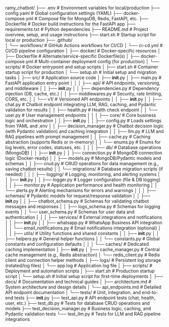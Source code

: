 ramy_chatbot/
├── .env                              # Environment variables for local/production
├── config.yaml                       # Global configuration settings (YAML)
├── docker-compose.yml                # Compose file for MongoDB, Redis, FastAPI, etc.
├── Dockerfile                        # Docker build instructions for the FastAPI app
├── requirements.txt                  # Python dependencies
├── README.md                         # Project overview, setup, and usage instructions
├── start.sh                          # Startup script for local or production
├── .github/                        
│   └── workflows/                    # GitHub Actions workflows for CI/CD
│       └── ci-cd.yml                 # CI/CD pipeline configuration
│
├── docker/                           # Docker-specific resources
│   ├── Dockerfile                    # Alternate/service-specific Dockerfile(s)
│   ├── docker-compose.yml            # Multi-container deployment config (for production)
│   └── scripts/                      # Docker entrypoint and setup scripts
│       ├── start.sh                  # Container startup script for production
│       └── setup.sh                  # Initial setup and migration tasks
│
├── src/                              # Application source code
│   ├── __init__.py
│   ├── main.py                       # FastAPI application entry point
│   │
│   ├── api/                        # API endpoints, versioning, and middleware
│   │   ├── __init__.py
│   │   ├── dependencies.py         # Dependency injection (DB, cache, etc.)
│   │   ├── middlewares.py          # Security, rate limiting, CORS, etc.
│   │   └── v1/                     # Versioned API endpoints
│   │       ├── __init__.py
│   │       ├── chat.py             # Chatbot endpoint integrating LLM, RAG, caching, and Pydantic validation for results
│   │       ├── health.py           # Health check endpoint
│   │       └── user.py             # User management endpoints
│   │
│   ├── core/                       # Core business logic and orchestration
│   │   ├── __init__.py
│   │   ├── config.py               # Loads settings from YAML and .env
│   │   ├── decision_manager.py     # Chatbot decision logic (with Pydantic validation) and caching integration
│   │   ├── llm.py                  # LLM and RAG pipelines with prompt management
│   │   ├── cache.py                # Caching abstraction (supports Redis or in-memory)
│   │   └── enums.py                # Enums for log levels, error codes, statuses, etc.
│   │
│   ├── db/                         # Database operations (MongoDB)
│   │   ├── __init__.py
│   │   ├── connection.py           # MongoDB connection logic (Docker-ready)
│   │   ├── models.py               # MongoDB/Pydantic models and schemas
│   │   ├── crud.py                 # CRUD operations for data management (e.g., saving chatbot results)
│   │   └── migrations/             # Database migration scripts (if needed)
│   │
│   ├── logging/                    # Logging, monitoring, and alerting systems
│   │   ├── __init__.py
│   │   ├── logger.py               # Logger configuration (file & DB logging)
│   │   ├── monitor.py              # Application performance and health monitoring
│   │   └── alerts.py               # Alerting mechanisms for errors and warnings
│   │
│   ├── schemas/                    # Pydantic models for request/response validation
│   │   ├── __init__.py
│   │   ├── chatbot_schema.py       # Schemas for validating chatbot messages and responses
│   │   ├── logs_schema.py          # Schemas for logging events
│   │   └── user_schema.py          # Schemas for user data and authentication
│   │
│   ├── services/                   # External integrations and notifications
│   │   ├── __init__.py
│   │   ├── whatsapp.py             # WhatsApp Business API integration
│   │   └── email_notifications.py  # Email notifications integration (optional)
│   │
│   ├── utils/                      # Utility functions and shared constants
│   │   ├── __init__.py
│   │   ├── helpers.py              # General helper functions
│   │   └── constants.py            # Global constants and configuration defaults
│   │
│   └── caches/                     # Dedicated caching implementation
│       ├── __init__.py
│       ├── cache_manager.py        # Central cache management (e.g., Redis abstraction)
│       └── redis_client.py         # Redis client and connection helper methods
│
├── logs/                           # Persistent log storage (rotated/log files)
│   └── app.log                     # Application log file
│
├── scripts/                        # Deployment and automation scripts
│   ├── start.sh                    # Production startup script
│   └── setup.sh                    # Initial setup script for first-time deployments
│
├── docs/                           # Documentation and technical guides
│   ├── architecture.md             # System architecture and design details
│   └── api_endpoints.md            # Detailed API endpoint documentation
│
└── tests/                          # Unit, integration, and end-to-end tests
    ├── __init__.py
    ├── test_api.py                 # API endpoint tests (chat, health, user, etc.)
    ├── test_db.py                  # Tests for database CRUD operations and models
    ├── test_decision_manager.py    # Business logic, caching, and Pydantic validation tests
    └── test_llm.py                 # Tests for LLM and RAG pipeline integrations
